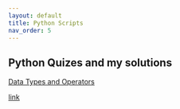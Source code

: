 ```yaml
---
layout: default
title: Python Scripts
nav_order: 5
---
```


## Python Quizes and my solutions  

[Data Types and Operators](https://colab.research.google.com/drive/11kzHcA3HdRgIx2WZ3qsnjBeoHMRs8iIH?usp=sharing)

[link](https://colab.research.google.com/drive/11kzHcA3HdRgIx2WZ3qsnjBeoHMRs8iIH#scrollTo=Gp-BwBQSpmYM&line=1&uniqifier=1)
